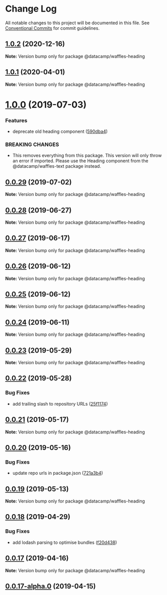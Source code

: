 # Change Log

All notable changes to this project will be documented in this file.
See [Conventional Commits](https://conventionalcommits.org) for commit guidelines.

## [1.0.2](https://github.com/datacamp/design-system/compare/@datacamp/waffles-heading@1.0.1...@datacamp/waffles-heading@1.0.2) (2020-12-16)

**Note:** Version bump only for package @datacamp/waffles-heading





## [1.0.1](https://github.com/datacamp/design-system/compare/@datacamp/waffles-heading@1.0.0...@datacamp/waffles-heading@1.0.1) (2020-04-01)

**Note:** Version bump only for package @datacamp/waffles-heading





# [1.0.0](https://github.com/datacamp/design-system/compare/@datacamp/waffles-heading@0.0.29...@datacamp/waffles-heading@1.0.0) (2019-07-03)


### Features

* deprecate old heading component ([590dba4](https://github.com/datacamp/design-system/commit/590dba4))


### BREAKING CHANGES

* This removes everything from this package. This version 
will only throw an error if imported. Please use the Heading component 
from the @datacamp/waffles-text package instead.





## [0.0.29](https://github.com/datacamp/design-system/compare/@datacamp/waffles-heading@0.0.28...@datacamp/waffles-heading@0.0.29) (2019-07-02)

**Note:** Version bump only for package @datacamp/waffles-heading





## [0.0.28](https://github.com/datacamp/design-system/compare/@datacamp/waffles-heading@0.0.27...@datacamp/waffles-heading@0.0.28) (2019-06-27)

**Note:** Version bump only for package @datacamp/waffles-heading





## [0.0.27](https://github.com/datacamp/design-system/compare/@datacamp/waffles-heading@0.0.26...@datacamp/waffles-heading@0.0.27) (2019-06-17)

**Note:** Version bump only for package @datacamp/waffles-heading





## [0.0.26](https://github.com/datacamp/design-system/compare/@datacamp/waffles-heading@0.0.25...@datacamp/waffles-heading@0.0.26) (2019-06-12)

**Note:** Version bump only for package @datacamp/waffles-heading





## [0.0.25](https://github.com/datacamp/design-system/compare/@datacamp/waffles-heading@0.0.24...@datacamp/waffles-heading@0.0.25) (2019-06-12)

**Note:** Version bump only for package @datacamp/waffles-heading





## [0.0.24](https://github.com/datacamp/design-system/compare/@datacamp/waffles-heading@0.0.23...@datacamp/waffles-heading@0.0.24) (2019-06-11)

**Note:** Version bump only for package @datacamp/waffles-heading





## [0.0.23](https://github.com/datacamp-engineering/design-system/tree/master/packages/react-components/heading/compare/@datacamp/waffles-heading@0.0.22...@datacamp/waffles-heading@0.0.23) (2019-05-29)

**Note:** Version bump only for package @datacamp/waffles-heading





## [0.0.22](https://github.com/datacamp-engineering/design-system/tree/master/packages/react-components/heading/compare/@datacamp/waffles-heading@0.0.21...@datacamp/waffles-heading@0.0.22) (2019-05-28)


### Bug Fixes

* add trailing slash to repository URLs ([25f1174](https://github.com/datacamp-engineering/design-system/tree/master/packages/react-components/heading/commit/25f1174))





## [0.0.21](https://github.com/datacamp-engineering/design-system/tree/master/packages/react-components/heading/compare/@datacamp/waffles-heading@0.0.20...@datacamp/waffles-heading@0.0.21) (2019-05-17)

**Note:** Version bump only for package @datacamp/waffles-heading





## [0.0.20](https://github.com/datacamp-engineering/design-system/tree/master/packages/react-components/heading/compare/@datacamp/waffles-heading@0.0.19...@datacamp/waffles-heading@0.0.20) (2019-05-16)


### Bug Fixes

* update repo urls in package.json ([721a3b4](https://github.com/datacamp-engineering/design-system/tree/master/packages/react-components/heading/commit/721a3b4))





## [0.0.19](https://github.com/datacamp/design-system/compare/@datacamp/waffles-heading@0.0.18...@datacamp/waffles-heading@0.0.19) (2019-05-13)

**Note:** Version bump only for package @datacamp/waffles-heading





## [0.0.18](https://github.com/datacamp/design-system/compare/@datacamp/waffles-heading@0.0.17...@datacamp/waffles-heading@0.0.18) (2019-04-29)


### Bug Fixes

* add lodash parsing to optimise bundles ([f20d438](https://github.com/datacamp/design-system/commit/f20d438))





## [0.0.17](https://github.com/datacamp/design-system/compare/@datacamp/waffles-heading@0.0.17-alpha.0...@datacamp/waffles-heading@0.0.17) (2019-04-16)

**Note:** Version bump only for package @datacamp/waffles-heading





## [0.0.17-alpha.0](https://github.com/datacamp/design-system/compare/@datacamp/waffles-heading@0.0.17-alpha.0...@datacamp/waffles-heading@0.0.17-alpha.0) (2019-04-15)
